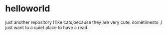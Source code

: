 # helloworld
just another repository
l like cats,because they are very cute.
sometimesto ,l just want to a quiet place to have a read.
